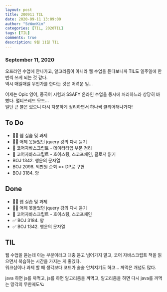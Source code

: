 ```yaml
---
layout: post
title: 200911 TIL
date: 2020-09-11 13:09:00
author: "SeWonKim"
categories: [TIL, 2020TIL]
tags: [TIL]
comments: true
description: 9월 11일 TIL
---
```


### September 11, 2020

오프라인 수업에 안나가고, 알고리즘이 아니라 웹 수업을 듣다보니까 TIL도 일주일에 한번씩 쓰게 되는 것 같다.  
역시 매일매일 무언가를 한다는 것은 어려운 일...

어제는 Opic 영어, 중국어 시험과 SSAFY 온라인 수업을 동시에 처리하느라 상당히 바빴다. 멀티쓰레드 모드...  
일단 큰 불은 껐으니 다시 차분하게 정리하면서 하나씩 클리어해나가자!

## To Do

- 👨‍💻 웹 실습 및 과제
- 👨‍💻 어제 못들었던 jquery 강의 다시 듣기
- 📘 코어자바스크립트 - 데이터타입 부분 정리
- 📘 코어자바스크립트 - 호이스팅, 스코프체인, 클로저 읽기
- BOJ 1342. 행운의 문자열
- BOJ 2098. 외판원 순회 => DP로 구현
- BOJ 3184. 양

## Done

- 👨‍💻 웹 실습 및 과제
- 👨‍💻 어제 못들었던 jquery 강의 다시 듣기
- 📘 코어자바스크립트 - 호이스팅, 스코프체인
- ✅ BOJ 3184. 양
- ✅ BOJ 1342. 행운의 문자열

## TIL

웹 수업을 듣는데 아는 부분이라고 대충 듣고 넘어가지 말고, 코어 자바스크립트 책을 읽으면서 복습하는 시간을 가지는 게 좋겠다.  
워크샵이나 과제 할 때 생각보다 코드가 술술 안쳐지기도 하고... 까먹은 개념도 많다.

java 하면 js를 까먹고, js를 하면 알고리즘을 까먹고, 알고리즘을 하면 다시 java를 까먹는 망각의 무한궤도🪐
